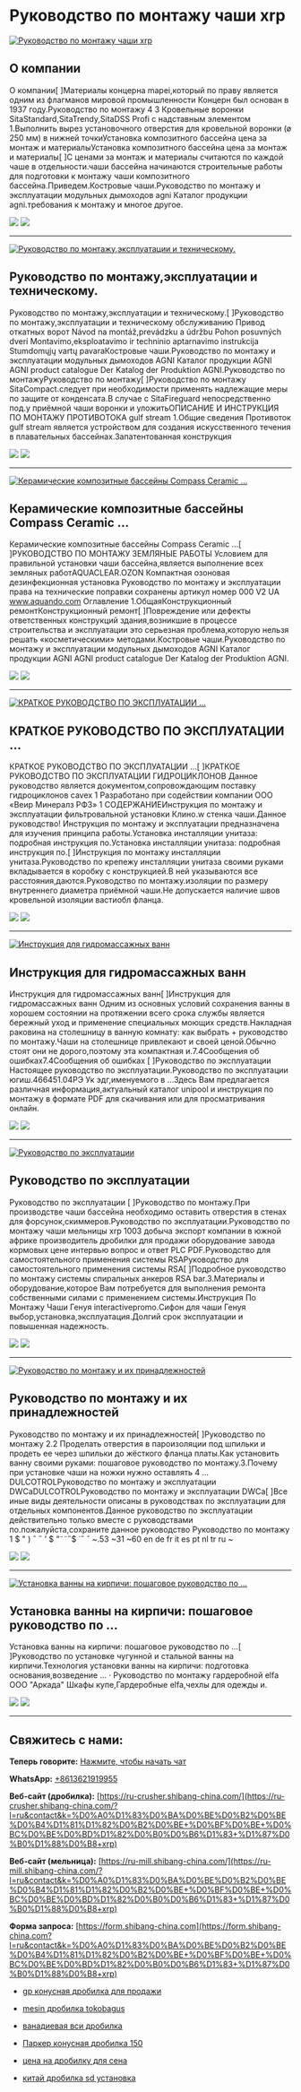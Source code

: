 # Руководство по монтажу чаши xrp

<a href="https://swt.shibang-china.com/?l=ru&img&k=%D0%A0%D1%83%D0%BA%D0%BE%D0%B2%D0%BE%D0%B4%D1%81%D1%82%D0%B2%D0%BE+%D0%BF%D0%BE+%D0%BC%D0%BE%D0%BD%D1%82%D0%B0%D0%B6%D1%83+%D1%87%D0%B0%D1%88%D0%B8+xrp" target="_blank">![Руководство по монтажу чаши xrp](http://static.shibang-china.com/all-800x300/1461.jpg)</a>

## О компании
О компании[ ]Материалы концерна mapei,который по праву является одним из флагманов мировой промышленности Концерн был основан в 1937 году.Руководство по монтажу 4 3 Кровельные воронки SitaStandard,SitaTrendy,SitaDSS Profi с надставным элементом 1.Выполнить вырез установочного отверстия для кровельной воронки (&#248; 250 мм) в нижней точкиУстановка композитного бассейна цена за монтаж и материалыУстановка композитного бассейна цена за монтаж и материалы[ ]С ценами за монтаж и материалы считаются по каждой чаше в отдельности.чаши бассейна начинаются строительные работы для подготовки к монтажу чаши композитного бассейна.Приведем.Костровые чаши.Руководство по монтажу и эксплуатации модульных дымоходов agni Каталог продукции agni.требования к монтажу и многое другое.


<a href="https://whatsapp.shibangsoft.com/WhatsApp.php" target="_blank" title="WhatsApp">![](http://static.shibang-china.com/icon/whatsapp.png)</a> <a href="https://swt.shibang-china.com/?l=ru&icon&k=%D0%A0%D1%83%D0%BA%D0%BE%D0%B2%D0%BE%D0%B4%D1%81%D1%82%D0%B2%D0%BE+%D0%BF%D0%BE+%D0%BC%D0%BE%D0%BD%D1%82%D0%B0%D0%B6%D1%83+%D1%87%D0%B0%D1%88%D0%B8+xrp" target="_blank">![](http://static.shibang-china.com/icon/chat-ru.png)</a>

---

<a href="https://swt.shibang-china.com/?l=ru&img&k=%D0%A0%D1%83%D0%BA%D0%BE%D0%B2%D0%BE%D0%B4%D1%81%D1%82%D0%B2%D0%BE+%D0%BF%D0%BE+%D0%BC%D0%BE%D0%BD%D1%82%D0%B0%D0%B6%D1%83+%D1%87%D0%B0%D1%88%D0%B8+xrp" target="_blank">![Руководство по монтажу,эксплуатации и техническому.](http://static.shibang-china.com/all-800x300/702.jpg)</a>

## Руководство по монтажу,эксплуатации и техническому.
Руководство по монтажу,эксплуатации и техническому.[ ]Руководство по монтажу,эксплуатации и техническому обслуживанию Привод откатных ворот N&#225;vod na mont&#225;ž,prev&#225;dzku a &#250;držbu Pohon posuvn&#253;ch dver&#237; Montavimo,eksploatavimo ir techninio aptarnavimo instrukcija Stumdomųjų vartų pavaraКостровые чаши.Руководство по монтажу и эксплуатации модульных дымоходов AGNI Каталог продукции AGNI AGNI product catalogue Der Katalog der Produktion AGNI.Руководство по монтажуРуководство по монтажу[ ]Руководство по монтажу SitaCompact.следует при необходимости применять надлежащие меры по защите от конденсата.В случае с SitaFireguard непосредственно под.у приёмной чаши воронки и уложитьОПИСАНИЕ И ИНСТРУКЦИЯ ПО МОНТАЖУ ПРОТИВОТОКА gulf stream 1.Общие сведения Противоток gulf stream является устройством для создания искусственного течения в плавательных бассейнах.Запатентованная конструкция


<a href="https://whatsapp.shibangsoft.com/WhatsApp.php" target="_blank" title="WhatsApp">![](http://static.shibang-china.com/icon/whatsapp.png)</a> <a href="https://swt.shibang-china.com/?l=ru&icon&k=%D0%A0%D1%83%D0%BA%D0%BE%D0%B2%D0%BE%D0%B4%D1%81%D1%82%D0%B2%D0%BE+%D0%BF%D0%BE+%D0%BC%D0%BE%D0%BD%D1%82%D0%B0%D0%B6%D1%83+%D1%87%D0%B0%D1%88%D0%B8+xrp" target="_blank">![](http://static.shibang-china.com/icon/chat-ru.png)</a>

---

<a href="https://swt.shibang-china.com/?l=ru&img&k=%D0%A0%D1%83%D0%BA%D0%BE%D0%B2%D0%BE%D0%B4%D1%81%D1%82%D0%B2%D0%BE+%D0%BF%D0%BE+%D0%BC%D0%BE%D0%BD%D1%82%D0%B0%D0%B6%D1%83+%D1%87%D0%B0%D1%88%D0%B8+xrp" target="_blank">![Керамические композитные бассейны Compass Ceramic …](http://static.shibang-china.com/all-800x300/799.jpg)</a>

## Керамические композитные бассейны Compass Ceramic …
Керамические композитные бассейны Compass Ceramic …[ ]РУКОВОДСТВО ПО МОНТАЖУ ЗЕМЛЯНЫЕ РАБОТЫ Условием для правильной установки чаши бассейна,является выполнение всех земляных работAQUACLEAR.OZON Компактная озоновая дезинфекционная установка Руководство по монтажу и эксплуатации права на технические поправки сохранены артикул номер 000 V2 UA www.aquando.com Оглавление 1.ОбщаяКонструкционный ремонтКонструкционный ремонт[ ]Повреждение или дефекты ответственных конструкций здания,возникшие в процессе строительства и эксплуатации это серьезная проблема,которую нельзя решать &#171;косметическими&#187; методами.Костровые чаши.Руководство по монтажу и эксплуатации модульных дымоходов AGNI Каталог продукции AGNI AGNI product catalogue Der Katalog der Produktion AGNI.


<a href="https://whatsapp.shibangsoft.com/WhatsApp.php" target="_blank" title="WhatsApp">![](http://static.shibang-china.com/icon/whatsapp.png)</a> <a href="https://swt.shibang-china.com/?l=ru&icon&k=%D0%A0%D1%83%D0%BA%D0%BE%D0%B2%D0%BE%D0%B4%D1%81%D1%82%D0%B2%D0%BE+%D0%BF%D0%BE+%D0%BC%D0%BE%D0%BD%D1%82%D0%B0%D0%B6%D1%83+%D1%87%D0%B0%D1%88%D0%B8+xrp" target="_blank">![](http://static.shibang-china.com/icon/chat-ru.png)</a>

---

<a href="https://swt.shibang-china.com/?l=ru&img&k=%D0%A0%D1%83%D0%BA%D0%BE%D0%B2%D0%BE%D0%B4%D1%81%D1%82%D0%B2%D0%BE+%D0%BF%D0%BE+%D0%BC%D0%BE%D0%BD%D1%82%D0%B0%D0%B6%D1%83+%D1%87%D0%B0%D1%88%D0%B8+xrp" target="_blank">![КРАТКОЕ РУКОВОДСТВО ПО ЭКСПЛУАТАЦИИ …](http://static.shibang-china.com/all-800x300/433.jpg)</a>

## КРАТКОЕ РУКОВОДСТВО ПО ЭКСПЛУАТАЦИИ …
КРАТКОЕ РУКОВОДСТВО ПО ЭКСПЛУАТАЦИИ …[ ]КРАТКОЕ РУКОВОДСТВО ПО ЭКСПЛУАТАЦИИ ГИДРОЦИКЛОНОВ Данное руководство является документом,сопровождающим поставку гидроциклонов cavex 1 Разработано при содействии компании ООО &#171;Веир Минералз РФЗ&#187; 1 СОДЕРЖАНИЕИнструкция по монтажу и эксплуатации фильтровальной установки Клино.w стенка чаши.Данное руководство! Инструкция по монтажу и эксплуатации предназначена для изучения принципа работы.Установка инсталляции унитаза: подробная инструкция по.Установка инсталляции унитаза: подробная инструкция по.[ ]Инструкция по монтажу инсталляции унитаза.Руководство по крепежу инсталляции унитаза своими руками вкладывается в коробку с конструкцией.В ней указываются все расстояния,даются.Руководство по монтажу.изоляции по размеру внутреннего диаметра приёмной чаши.Не допускается наличие швов кровельной изоляции вастиобл фланца.


<a href="https://whatsapp.shibangsoft.com/WhatsApp.php" target="_blank" title="WhatsApp">![](http://static.shibang-china.com/icon/whatsapp.png)</a> <a href="https://swt.shibang-china.com/?l=ru&icon&k=%D0%A0%D1%83%D0%BA%D0%BE%D0%B2%D0%BE%D0%B4%D1%81%D1%82%D0%B2%D0%BE+%D0%BF%D0%BE+%D0%BC%D0%BE%D0%BD%D1%82%D0%B0%D0%B6%D1%83+%D1%87%D0%B0%D1%88%D0%B8+xrp" target="_blank">![](http://static.shibang-china.com/icon/chat-ru.png)</a>

---

<a href="https://swt.shibang-china.com/?l=ru&img&k=%D0%A0%D1%83%D0%BA%D0%BE%D0%B2%D0%BE%D0%B4%D1%81%D1%82%D0%B2%D0%BE+%D0%BF%D0%BE+%D0%BC%D0%BE%D0%BD%D1%82%D0%B0%D0%B6%D1%83+%D1%87%D0%B0%D1%88%D0%B8+xrp" target="_blank">![Инструкция для гидромассажных ванн](http://static.shibang-china.com/all-800x300/884.jpg)</a>

## Инструкция для гидромассажных ванн
Инструкция для гидромассажных ванн[ ]Инструкция для гидромассажных ванн Одним из основных условий сохранения ванны в хорошем состоянии на протяжении всего срока службы является бережный уход и применение специальных моющих средств.Накладная раковина на столешницу в ванную комнату: как выбрать + руководство по монтажу.Чаши на столешнице привлекают и своей ценой.Обычно стоят они не дорого,поэтому эта компактная и.7.4Сообщения об ошибках7.4Сообщения об ошибках [ ]Руководство по эксплуатации Настоящее руководство по эксплуатации.Руководство по эксплуатации югиш.466451.04РЭ Ук эдг,именуемого в …Здесь Вам предлагается различная информация,актуальный каталог unipool и инструкция по монтажу в формате PDF для скачивания или для просматривания онлайн.


<a href="https://whatsapp.shibangsoft.com/WhatsApp.php" target="_blank" title="WhatsApp">![](http://static.shibang-china.com/icon/whatsapp.png)</a> <a href="https://swt.shibang-china.com/?l=ru&icon&k=%D0%A0%D1%83%D0%BA%D0%BE%D0%B2%D0%BE%D0%B4%D1%81%D1%82%D0%B2%D0%BE+%D0%BF%D0%BE+%D0%BC%D0%BE%D0%BD%D1%82%D0%B0%D0%B6%D1%83+%D1%87%D0%B0%D1%88%D0%B8+xrp" target="_blank">![](http://static.shibang-china.com/icon/chat-ru.png)</a>

---

<a href="https://swt.shibang-china.com/?l=ru&img&k=%D0%A0%D1%83%D0%BA%D0%BE%D0%B2%D0%BE%D0%B4%D1%81%D1%82%D0%B2%D0%BE+%D0%BF%D0%BE+%D0%BC%D0%BE%D0%BD%D1%82%D0%B0%D0%B6%D1%83+%D1%87%D0%B0%D1%88%D0%B8+xrp" target="_blank">![Руководство по эксплуатации](http://static.shibang-china.com/all-800x300/209.jpg)</a>

## Руководство по эксплуатации
Руководство по эксплуатации [ ]Руководство по монтажу.При производстве чаши бассейна необходимо оставить отверстия в стенах для форсунок,скиммеров.Руководство по эксплуатации.Руководство по монтажу чаши мельницы xrp 1003 добыча экспорт компании в южной африке производитель дробилки для продажи оборудование завода кормовых цене интервью вопрос и ответ PLC PDF.Руководство для самостоятельного применения системы RSAРуководство для самостоятельного применения системы RSA[ ]Подробное руководство по монтажу системы спиральных анкеров RSA bar.3.Материалы и оборудование,которое Вам потребуется для выполнения ремонта собственными силами с применением системы.Инструкция По Монтажу Чаши Генуя interactivepromo.Сифон для чаши Генуя выбор,установка,эксплуатация.Долгий срок эксплуатации и повышенная надежность.


<a href="https://whatsapp.shibangsoft.com/WhatsApp.php" target="_blank" title="WhatsApp">![](http://static.shibang-china.com/icon/whatsapp.png)</a> <a href="https://swt.shibang-china.com/?l=ru&icon&k=%D0%A0%D1%83%D0%BA%D0%BE%D0%B2%D0%BE%D0%B4%D1%81%D1%82%D0%B2%D0%BE+%D0%BF%D0%BE+%D0%BC%D0%BE%D0%BD%D1%82%D0%B0%D0%B6%D1%83+%D1%87%D0%B0%D1%88%D0%B8+xrp" target="_blank">![](http://static.shibang-china.com/icon/chat-ru.png)</a>

---

<a href="https://swt.shibang-china.com/?l=ru&img&k=%D0%A0%D1%83%D0%BA%D0%BE%D0%B2%D0%BE%D0%B4%D1%81%D1%82%D0%B2%D0%BE+%D0%BF%D0%BE+%D0%BC%D0%BE%D0%BD%D1%82%D0%B0%D0%B6%D1%83+%D1%87%D0%B0%D1%88%D0%B8+xrp" target="_blank">![Руководство по монтажу и их принадлежностей](http://static.shibang-china.com/all-800x300/1460.jpg)</a>

## Руководство по монтажу и их принадлежностей
Руководство по монтажу и их принадлежностей[ ]Руководство по монтажу 2.2 Проделать отверстия в пароизоляции под шпильки и продеть ее через шпильки до жёсткого фланца платы.Как установить ванну своими руками: пошаговое руководство по монтажу.3.Почему при установке чаши на ножки нужно оставлять 4 …DULCOTROLРуководство по монтажу и эксплуатации DWCaDULCOTROLРуководство по монтажу и эксплуатации DWCa[ ]Все иные виды деятельности описаны в руководствах по эксплуатации для отдельных компонентов.Данное руководство по эксплуатации действительно только вместе с руководствами по.пожалуйста,сохраните данное руководство Руководство по монтажу 1 $ &quot; ) ˆ ˝ ’ $ &quot;˜˜˝$ ˙˝ ˇ ~.53 ~31 ~60 en de fr it es pt nl tr ru ~


<a href="https://whatsapp.shibangsoft.com/WhatsApp.php" target="_blank" title="WhatsApp">![](http://static.shibang-china.com/icon/whatsapp.png)</a> <a href="https://swt.shibang-china.com/?l=ru&icon&k=%D0%A0%D1%83%D0%BA%D0%BE%D0%B2%D0%BE%D0%B4%D1%81%D1%82%D0%B2%D0%BE+%D0%BF%D0%BE+%D0%BC%D0%BE%D0%BD%D1%82%D0%B0%D0%B6%D1%83+%D1%87%D0%B0%D1%88%D0%B8+xrp" target="_blank">![](http://static.shibang-china.com/icon/chat-ru.png)</a>

---

<a href="https://swt.shibang-china.com/?l=ru&img&k=%D0%A0%D1%83%D0%BA%D0%BE%D0%B2%D0%BE%D0%B4%D1%81%D1%82%D0%B2%D0%BE+%D0%BF%D0%BE+%D0%BC%D0%BE%D0%BD%D1%82%D0%B0%D0%B6%D1%83+%D1%87%D0%B0%D1%88%D0%B8+xrp" target="_blank">![Установка ванны на кирпичи: пошаговое руководство по …](http://static.shibang-china.com/all-800x300/131.jpg)</a>

## Установка ванны на кирпичи: пошаговое руководство по …
Установка ванны на кирпичи: пошаговое руководство по …[ ]Руководство по установке чугунной и стальной ванны на кирпичи.Технология установки ванны на кирпичи: подготовка основания,возведение …&nbsp;&#0183;&#32;Руководство по монтажу гардеробной elfa ООО &quot;Аркада&quot; Шкафы купе,Гардеробные elfa,чехлы для одежды и.

<a href="https://whatsapp.shibangsoft.com/WhatsApp.php" target="_blank" title="WhatsApp">![](http://static.shibang-china.com/icon/whatsapp.png)</a> <a href="https://swt.shibang-china.com/?l=ru&icon&k=%D0%A0%D1%83%D0%BA%D0%BE%D0%B2%D0%BE%D0%B4%D1%81%D1%82%D0%B2%D0%BE+%D0%BF%D0%BE+%D0%BC%D0%BE%D0%BD%D1%82%D0%B0%D0%B6%D1%83+%D1%87%D0%B0%D1%88%D0%B8+xrp" target="_blank">![](http://static.shibang-china.com/icon/chat-ru.png)</a>

---
## Свяжитесь с нами:

**Теперь говорите:** [Нажмите, чтобы начать чат](https://swt.shibang-china.com?l=ru&contact&k=%D0%A0%D1%83%D0%BA%D0%BE%D0%B2%D0%BE%D0%B4%D1%81%D1%82%D0%B2%D0%BE+%D0%BF%D0%BE+%D0%BC%D0%BE%D0%BD%D1%82%D0%B0%D0%B6%D1%83+%D1%87%D0%B0%D1%88%D0%B8+xrp)

**WhatsApp:**  [+8613621919955](https://whatsapp.shibangsoft.com/WhatsApp.php)

**Веб-сайт (дробилка):** [https://ru-crusher.shibang-china.com/](https://ru-crusher.shibang-china.com/?l=ru&contact&k=%D0%A0%D1%83%D0%BA%D0%BE%D0%B2%D0%BE%D0%B4%D1%81%D1%82%D0%B2%D0%BE+%D0%BF%D0%BE+%D0%BC%D0%BE%D0%BD%D1%82%D0%B0%D0%B6%D1%83+%D1%87%D0%B0%D1%88%D0%B8+xrp)

**Веб-сайт (мельница):** [https://ru-mill.shibang-china.com/](https://ru-mill.shibang-china.com/?l=ru&contact&k=%D0%A0%D1%83%D0%BA%D0%BE%D0%B2%D0%BE%D0%B4%D1%81%D1%82%D0%B2%D0%BE+%D0%BF%D0%BE+%D0%BC%D0%BE%D0%BD%D1%82%D0%B0%D0%B6%D1%83+%D1%87%D0%B0%D1%88%D0%B8+xrp)

**Форма запроса:** [https://form.shibang-china.com](https://form.shibang-china.com?l=ru&contact&k=%D0%A0%D1%83%D0%BA%D0%BE%D0%B2%D0%BE%D0%B4%D1%81%D1%82%D0%B2%D0%BE+%D0%BF%D0%BE+%D0%BC%D0%BE%D0%BD%D1%82%D0%B0%D0%B6%D1%83+%D1%87%D0%B0%D1%88%D0%B8+xrp)

* [gp конусная дробилка для продажи](../119/gp%20%D0%BA%D0%BE%D0%BD%D1%83%D1%81%D0%BD%D0%B0%D1%8F%20%D0%B4%D1%80%D0%BE%D0%B1%D0%B8%D0%BB%D0%BA%D0%B0%20%D0%B4%D0%BB%D1%8F%20%D0%BF%D1%80%D0%BE%D0%B4%D0%B0%D0%B6%D0%B8.md)

* [mesin дробилка tokobagus](../107/mesin%20%D0%B4%D1%80%D0%BE%D0%B1%D0%B8%D0%BB%D0%BA%D0%B0%20tokobagus.md)

* [ванадиевая вси дробилка](../116/%D0%B2%D0%B0%D0%BD%D0%B0%D0%B4%D0%B8%D0%B5%D0%B2%D0%B0%D1%8F%20%D0%B2%D1%81%D0%B8%20%D0%B4%D1%80%D0%BE%D0%B1%D0%B8%D0%BB%D0%BA%D0%B0.md)

* [Паркер конусная дробилка 150](../115/%D0%9F%D0%B0%D1%80%D0%BA%D0%B5%D1%80%20%D0%BA%D0%BE%D0%BD%D1%83%D1%81%D0%BD%D0%B0%D1%8F%20%D0%B4%D1%80%D0%BE%D0%B1%D0%B8%D0%BB%D0%BA%D0%B0%20150.md)

* [цена на дробилку для сена](../106/%D1%86%D0%B5%D0%BD%D0%B0%20%D0%BD%D0%B0%20%D0%B4%D1%80%D0%BE%D0%B1%D0%B8%D0%BB%D0%BA%D1%83%20%D0%B4%D0%BB%D1%8F%20%D1%81%D0%B5%D0%BD%D0%B0.md)

* [китай дробилка sd установка](../108/%D0%BA%D0%B8%D1%82%D0%B0%D0%B9%20%D0%B4%D1%80%D0%BE%D0%B1%D0%B8%D0%BB%D0%BA%D0%B0%20sd%C2%A0%D1%83%D1%81%D1%82%D0%B0%D0%BD%D0%BE%D0%B2%D0%BA%D0%B0.md)